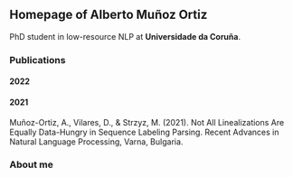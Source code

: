 ## Homepage of Alberto Muñoz Ortiz

PhD student in low-resource NLP at **Universidade da Coruña**.

### Publications
#### 2022

#### 2021

Muñoz-Ortiz, A., Vilares, D., & Strzyz, M. (2021). Not All Linealizations Are Equally Data-Hungry in Sequence Labeling Parsing. Recent Advances in Natural Language Processing, Varna, Bulgaria.

### About me
